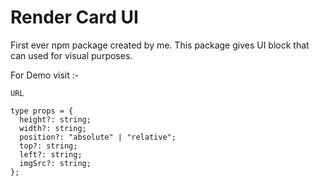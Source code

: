 # Render Card UI

First ever npm package created by me.
This package gives UI block that can used for visual purposes.

For Demo visit :-

```
URL
```

```
type props = {
  height?: string;
  width?: string;
  position?: "absolute" | "relative";
  top?: string;
  left?: string;
  imgSrc?: string;
};


```
